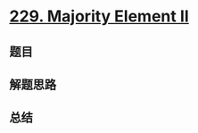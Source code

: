 # [229. Majority Element II](https://leetcode.com/problems/majority-element-ii/)

## 题目


## 解题思路


## 总结


